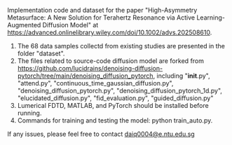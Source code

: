 Implementation code and dataset for the paper "High-Asymmetry Metasurface: A New Solution for Terahertz Resonance via Active Learning-Augmented Diffusion Model" at https://advanced.onlinelibrary.wiley.com/doi/10.1002/advs.202508610.

1. The 68 data samples collectd from existing studies are presented in the folder "dataset".
2. The files related to source-code diffusion model are forked from https://github.com/lucidrains/denoising-diffusion-pytorch/tree/main/denoising_diffusion_pytorch, including "__init__.py", "attend.py", "continuous_time_gaussian_diffusion.py", "denoising_diffusion_pytorch.py", "denoising_diffusion_pytorch_1d.py", "elucidated_diffusion.py", "fid_evaluation.py", "guided_diffusion.py"
3. Lumerical FDTD, MATLAB, and PyTorch should be installed before running.
4. Commands for training and testing the model: python train_auto.py.

If any issues, please feel free to contact daiq0004@e.ntu.edu.sg
